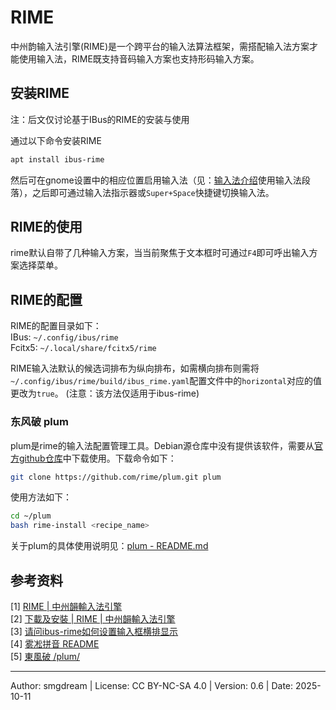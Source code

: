 # RIME

中州韵输入法引擎(RIME)是一个跨平台的输入法算法框架，需搭配输入法方案才能使用输入法，RIME既支持音码输入方案也支持形码输入方案。

## 安装RIME

注：后文仅讨论基于IBus的RIME的安装与使用

通过以下命令安装RIME
```sh
apt install ibus-rime
```
然后可在gnome设置中的相应位置启用输入法（见：[输入法介绍](im-intro.md)使用输入法段落），之后即可通过输入法指示器或`Super+Space`快捷键切换输入法。

## RIME的使用
rime默认自带了几种输入方案，当当前聚焦于文本框时可通过`F4`即可呼出输入方案选择菜单。

## RIME的配置
RIME的配置目录如下：  
IBus: `~/.config/ibus/rime`  
Fcitx5: `~/.local/share/fcitx5/rime`  

RIME输入法默认的候选词排布为纵向排布，如需横向排布则需将`~/.config/ibus/rime/build/ibus_rime.yaml`配置文件中的`horizontal`对应的值更改为`true`。 (注意：该方法仅适用于ibus-rime)

### 东风破 plum
plum是rime的输入法配置管理工具。Debian源仓库中没有提供该软件，需要从[官方github仓库](https://github.com/rime/plum)中下载使用。下载命令如下：  
```sh
git clone https://github.com/rime/plum.git plum
```
使用方法如下：  
```sh
cd ~/plum
bash rime-install <recipe_name>
```
关于plum的具体使用说明见：[plum - README.md](https://github.com/rime/plum/blob/master/README.md)

## 参考资料

\[1\] [RIME | 中州韻輸入法引擎](https://rime.im/)  
\[2\] [下載及安裝 | RIME | 中州韻輸入法引擎](https://rime.im/download/)  
\[3\] [请问ibus-rime如何设置输入框横排显示](https://github.com/rime/ibus-rime/issues/52)  
\[4\] [雾凇拼音 README](https://github.com/iDvel/rime-ice/blob/main/README.md)  
\[5\] [東風破 /plum/](https://github.com/rime/plum/blob/master/README.md)  


---
Author: smgdream | License: CC BY-NC-SA 4.0 | Version: 0.6 | Date: 2025-10-11
